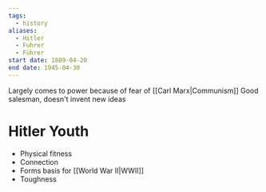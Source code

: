 ```yaml
---
tags:
  - history
aliases:
  - Hitler
  - Fuhrer
  - Führer
start date: 1889-04-20
end date: 1945-04-30
---
```

Largely comes to power because of fear of [[Carl Marx|Communism]]
Good salesman, doesn't invent new ideas
# Hitler Youth
- Physical fitness
- Connection
- Forms basis for [[World War II|WWII]]
- Toughness